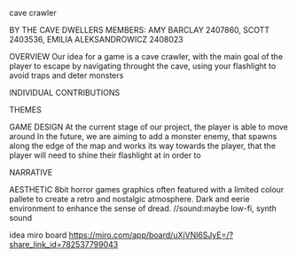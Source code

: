 cave crawler

BY THE CAVE DWELLERS
MEMBERS: AMY BARCLAY 2407860, SCOTT 2403536, EMILIA ALEKSANDROWICZ 2408023

OVERVIEW
Our idea for a game is a cave crawler, with the main goal of the player to escape by navigating throught the cave, using your flashlight to avoid traps and deter monsters

INDIVIDUAL CONTRIBUTIONS

THEMES

GAME DESIGN
At the current stage of our project, the player is able to move around 
In the future, we are aiming to add a monster enemy, that spawns along the edge of the map and works its way towards the player, that the player will need to shine their flashlight at in order to

NARRATIVE

AESTHETIC
8bit horror games graphics often featured with a limited colour pallete to create a retro and nostalgic atmosphere.
Dark and eerie environment to enhance the sense of dread.
//sound:maybe 
low-fi, synth sound

idea miro board
https://miro.com/app/board/uXjVNl6SJyE=/?share_link_id=782537799043
